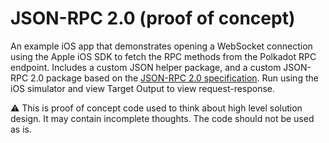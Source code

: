 # JSON-RPC 2.0 (proof of concept)
An example iOS app that demonstrates opening a WebSocket connection using the Apple iOS SDK to fetch the RPC methods from the Polkadot RPC endpoint. Includes a custom JSON helper package, and a custom JSON-RPC 2.0 package based on the <a href="https://www.jsonrpc.org/specification">JSON-RPC 2.0 specification</a>. Run using the iOS simulator and view Target Output to view request-response.

:warning: This is proof of concept code used to think about high level solution design. It may contain incomplete thoughts. The code should not be used as is.
